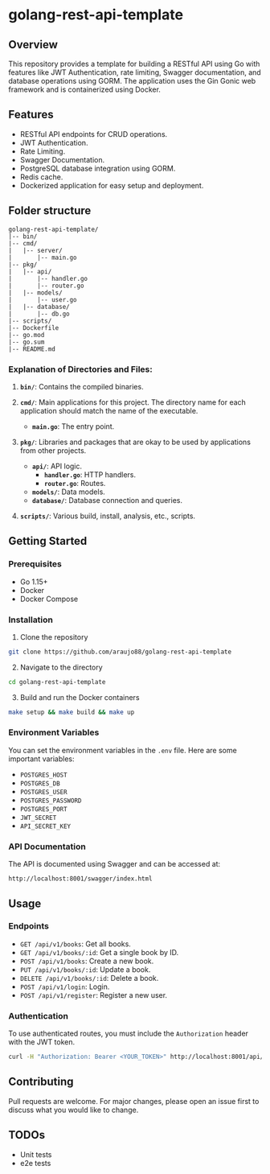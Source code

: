 # golang-rest-api-template

## Overview

This repository provides a template for building a RESTful API using Go with features like JWT Authentication, rate limiting, Swagger documentation, and database operations using GORM. The application uses the Gin Gonic web framework and is containerized using Docker.

## Features

- RESTful API endpoints for CRUD operations.
- JWT Authentication.
- Rate Limiting.
- Swagger Documentation.
- PostgreSQL database integration using GORM.
- Redis cache.
- Dockerized application for easy setup and deployment.

## Folder structure

```
golang-rest-api-template/
|-- bin/
|-- cmd/
|   |-- server/
|       |-- main.go
|-- pkg/
|   |-- api/
|       |-- handler.go
|       |-- router.go
|   |-- models/
|       |-- user.go
|   |-- database/
|       |-- db.go
|-- scripts/
|-- Dockerfile
|-- go.mod
|-- go.sum
|-- README.md
```

### Explanation of Directories and Files:

1. **`bin/`**: Contains the compiled binaries.

2. **`cmd/`**: Main applications for this project. The directory name for each application should match the name of the executable.

    - **`main.go`**: The entry point.

3. **`pkg/`**: Libraries and packages that are okay to be used by applications from other projects. 

    - **`api/`**: API logic.
        - **`handler.go`**: HTTP handlers.
        - **`router.go`**: Routes.
    - **`models/`**: Data models.
    - **`database/`**: Database connection and queries.

4. **`scripts/`**: Various build, install, analysis, etc., scripts.

## Getting Started

### Prerequisites

- Go 1.15+
- Docker
- Docker Compose

### Installation

1. Clone the repository

```bash
git clone https://github.com/araujo88/golang-rest-api-template
```

2. Navigate to the directory

```bash
cd golang-rest-api-template
```

3. Build and run the Docker containers

```bash
make setup && make build && make up
```

### Environment Variables

You can set the environment variables in the `.env` file. Here are some important variables:

- `POSTGRES_HOST`
- `POSTGRES_DB`
- `POSTGRES_USER`
- `POSTGRES_PASSWORD`
- `POSTGRES_PORT`
- `JWT_SECRET`
- `API_SECRET_KEY`

### API Documentation

The API is documented using Swagger and can be accessed at:

```
http://localhost:8001/swagger/index.html
```

## Usage

### Endpoints

- `GET /api/v1/books`: Get all books.
- `GET /api/v1/books/:id`: Get a single book by ID.
- `POST /api/v1/books`: Create a new book.
- `PUT /api/v1/books/:id`: Update a book.
- `DELETE /api/v1/books/:id`: Delete a book.
- `POST /api/v1/login`: Login.
- `POST /api/v1/register`: Register a new user.

### Authentication

To use authenticated routes, you must include the `Authorization` header with the JWT token.

```bash
curl -H "Authorization: Bearer <YOUR_TOKEN>" http://localhost:8001/api/v1/books
```

## Contributing

Pull requests are welcome. For major changes, please open an issue first to discuss what you would like to change.

## TODOs

 - Unit tests
 - e2e tests
